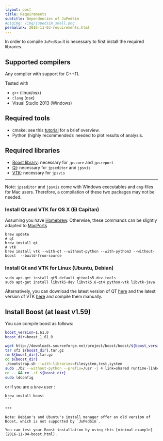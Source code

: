 ```yaml
---
layout: post
title: Requirements
subtitle: Dependencies of JuPedSim
#bigimg: /img/jupedsim_small.png
permalink: 2016-11-03-requirements.html
---
```


In order to compile `JuPedSim` it is necessary to first install the required libraries. 

## Supported compilers

Any compiler with support for C++11. 

Tested with   

- `g++` (linux/osx)
- `clang` (osx)
- Visual Studio 2013 (Windows)

## Required tools 

- cmake: see this [tutorial](https://www.johnlamp.net/cmake-tutorial-1-getting-started.html) for a brief overview.  
- Python (highly recommended): needed to plot results of analysis. 

## Required libraries 

- [Boost library](http://www.boost.org/): necessary for `jpscore` and `jpsreport`
- [Qt](https://www.qt.io/): necessary for `jpseditor` and `jpsvis`
- [VTK](http://www.vtk.org/): necessary for `jpsvis`

***

Note:
`jpseditor` and `jpsvis` come with Windows executables and  `dmg`-files for Mac users. 
Therefore, a compilation of these two packages may not be needed.


### Install Qt and VTK for OS X  (El Capitan)

Assuming you have [Homebrew](http://brew.sh/). Otherwise, these commands 
can be slightly adapted to [MacPorts](https://www.macports.org/)

```
brew update
# qt
brew install qt
# vtk
brew install vtk --with-qt --without-python --with-python3 --without-boost  --build-from-source
```

### Install Qt and VTK  for Linux (Ubuntu, Debian)

```
sudo apt-get install qt5-default qttools5-dev-tools
sudo apt-get install libvtk5-dev libvtk5.8-qt4 python-vtk libvtk-java
```

Alternatively, you can download the latest version of QT [here](https://www.qt.io/download/)
and the latest version of VTK [here](http://www.vtk.org/download/) and compile them manually.

## Install Boost (at least v1.59)

You can compile boost as follows: 

```bash
boost_version=1.61.0
boost_dir=boost_1_61_0

wget http://downloads.sourceforge.net/project/boost/boost/${boost_version}/${boost_dir}.tar.gz
tar xfz ${boost_dir}.tar.gz
rm ${boost_dir}.tar.gz
cd ${boost_dir}
./bootstrap.sh --with-libraries=filesystem,test,system
sudo ./b2 --without-python --prefix=/usr -j 4 link=shared runtime-link=shared install
cd .. && rm -rf ${boost_dir}
sudo ldconfig
```

or if you are a `brew` user :

````
brew install boost
```

***

Note: Debian's and Ubuntu's install manager offer an old version of Boost, which is not supported by `JuPedSim`.

You can test your Boost installation by using this [minimal example](2016-11-04-boost.html).
